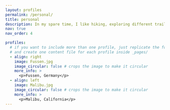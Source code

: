 ```yaml
---
layout: profiles
permalink: /personal/
title: personal
description: In my spare time, I like hiking, exploring different trails, and taking nature photos. Here is some of my favorite photos that I have taken.
nav: true
nav_order: 4

profiles:
  # if you want to include more than one profile, just replicate the following block
  # and create one content file for each profile inside _pages/
  - align: right
    image: Fussen.jpg
    image_circular: false # crops the image to make it circular
    more_info: >
      <p>Fussen, Germany</p>
  - align: left
    image: Malibu.jpg
    image_circular: false # crops the image to make it circular
    more_info: >
      <p>Malibu, California</p>
---
```

